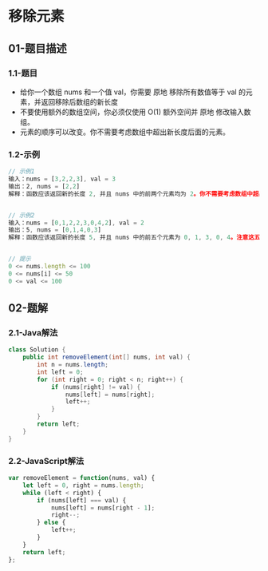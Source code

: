 # 移除元素

## 01-题目描述

### 1.1-题目

- 给你一个数组 nums 和一个值 val，你需要 原地 移除所有数值等于 val 的元素，并返回移除后数组的新长度
- 不要使用额外的数组空间，你必须仅使用 O(1) 额外空间并 原地 修改输入数组。
- 元素的顺序可以改变。你不需要考虑数组中超出新长度后面的元素。

### 1.2-示例

```js
// 示例1
输入：nums = [3,2,2,3], val = 3
输出：2, nums = [2,2]
解释：函数应该返回新的长度 2, 并且 nums 中的前两个元素均为 2。你不需要考虑数组中超出新长度后面的元素。例如，函数返回的新长度为 2 ，而 nums = [2,2,3,3] 或 nums = [2,2,0,0]，也会被视作正确答案。


// 示例2
输入：nums = [0,1,2,2,3,0,4,2], val = 2
输出：5, nums = [0,1,4,0,3]
解释：函数应该返回新的长度 5, 并且 nums 中的前五个元素为 0, 1, 3, 0, 4。注意这五个元素可为任意顺序。你不需要考虑数组中超出新长度后面的元素。


// 提示
0 <= nums.length <= 100
0 <= nums[i] <= 50
0 <= val <= 100
```

## 02-题解

### 2.1-Java解法

```java
class Solution {
    public int removeElement(int[] nums, int val) {
        int n = nums.length;
        int left = 0;
        for (int right = 0; right < n; right++) {
            if (nums[right] != val) {
                nums[left] = nums[right];
                left++;
            }
        }
        return left;
    }
}
```

### 2.2-JavaScript解法

```js
var removeElement = function(nums, val) {
    let left = 0, right = nums.length;
    while (left < right) {
        if (nums[left] === val) {
            nums[left] = nums[right - 1];
            right--;
        } else {
            left++;
        }
    }
    return left;
};
```